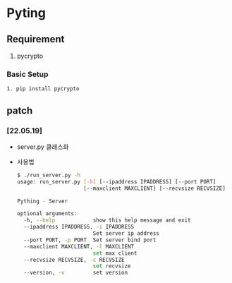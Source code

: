 # Pyting

## Requirement
1. pycrypto

### Basic Setup
`1. pip install pycrypto`



## patch

### [22.05.19]

- server.py 클래스화

- 사용법

  ```bash
  $ ./run_server.py -h
  usage: run_server.py [-h] [--ipaddress IPADDRESS] [--port PORT]
                       [--maxclient MAXCLIENT] [--recvsize RECVSIZE] [--version]

  Pything - Server

  optional arguments:
    -h, --help            show this help message and exit
    --ipaddress IPADDRESS, -i IPADDRESS
                          Set server ip address
    --port PORT, -p PORT  Set server bind port
    --maxclient MAXCLIENT, -l MAXCLIENT
                          set max client
    --recvsize RECVSIZE, -c RECVSIZE
                          set recvsize
    --version, -v         set version
  ```
